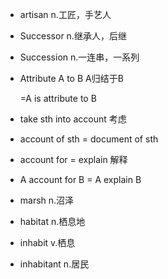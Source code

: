 * artisan n.工匠，手艺人

* Successor  n.继承人，后继

* Succession  n.一连串，一系列

* Attribute  A  to  B  A归结于B

  =A  is attribute to   B

* take sth into account  考虑

* account of sth = document of sth

* account for = explain 解释

* A account for B = A explain B

* marsh  n.沼泽

* habitat n.栖息地

* inhabit v.栖息

* inhabitant n.居民